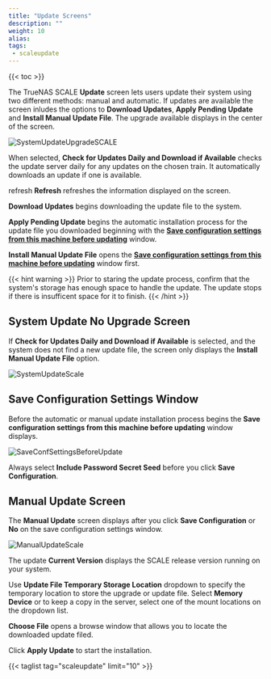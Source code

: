 ```yaml
---
title: "Update Screens"
description: ""
weight: 10
alias: 
tags:
 - scaleupdate
---
```


{{< toc >}}

The TrueNAS SCALE **Update** screen lets users update their system using two different methods: manual and automatic. If updates are available the screen inludes the options to **Download Updates**, **Apply Pending Update** and **Install Manual Update File**. The upgrade available displays in the center of the screen.

![SystemUpdateUpgradeSCALE](/images/SCALE/22.02/SystemUpdateUpgradeSCALE.png "System Update Upgrade Available")

When selected, **Check for Updates Daily and Download if Available** checks the update server daily for any updates on the chosen train. It automatically downloads an update if one is available. 

<span class="material-icons">refresh</span> **Refresh** refreshes the information displayed on the screen.

**Download Updates** begins downloading the update file to the system.

**Apply Pending Update** begins the automatic installation process for the update file you downloaded beginning with the **[Save configuration settings from this machine before updating](#save-configuration-settings-window)** window.

**Install Manual Update File** opens the **[Save configuration settings from this machine before updating](#save-configuration-settings-window)** window first.

{{< hint warning >}}
Prior to staring the update process, confirm that the system's storage has enough space to handle the update. The update stops if there is insufficent space for it to finish.
{{< /hint >}}

## System Update No Upgrade Screen

If **Check for Updates Daily and Download if Available** is selected, and the system does not find a new update file, the screen only displays the **Install Manual Update File** option.

![SystemUpdateScale](/images/SCALE/22.02/SystemUpdateScale.png "System Update SCALE")

## Save Configuration Settings Window
Before the automatic or manual update installation process begins the **Save configuration settings from this machine before updating** window displays.

![SaveConfSettingsBeforeUpdate](/images/SCALE/22.02/SaveConfSettingsBeforeUpdate.png "Save Configuration Settings")

Always select **Include Password Secret Seed** before you click **Save Configuration**.

## Manual Update Screen
The **Manual Update** screen displays after you click **Save Configuration** or **No** on the save configuration settings window.

![ManualUpdateScale](/images/SCALE/22.02/ManualUpdateScale.png "System Manual Update SCALE")

The update **Current Version** displays the SCALE release version running on your system.

Use **Update File Temporary Storage Location** dropdown to specify the temporary location to store the upgrade or update file. Select **Memory Device** or to keep a copy in the server, select one of the mount locations on the dropdown list.

**Choose File** opens a browse window that allows you to locate the downloaded update filed.

Click **Apply Update** to start the installation.

{{< taglist tag="scaleupdate" limit="10" >}}
